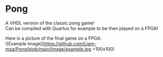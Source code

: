 # Pong
A VHDL version of the classic pong game!  
Can be compiled with Quartus for example to be then played on a FPGA!  

Here is a picture of the final game on a FPGA:   
![Example image](https://github.com/Liam-mza/Pong/blob/main/Image/example.jpg =100x100)
